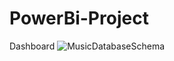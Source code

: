 # PowerBi-Project

Dashboard 
![MusicDatabaseSchema]([[https://user-images.githubusercontent.com/112153548/213707717-bfc9f479-52d9-407b-99e1-e94db7ae10a3.png](https://github.com/skuniquesolutions/PowerBi-Project/blob/main/Dashboard/Capture.PNG)https://github.com/skuniquesolutions/PowerBi-Project/blob/main/Dashboard/Capture.PNG](https://drive.google.com/file/d/1Y8JPZP3KljdR4oVNw8SykNPWCYat1rg3/view?usp=sharing)https://drive.google.com/file/d/1Y8JPZP3KljdR4oVNw8SykNPWCYat1rg3/view?usp=sharing)
